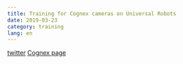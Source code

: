 ```yaml
---
title: Training for Cognex cameras on Universal Robots 
date: 2019-03-23
category: training
lang: en
---
```

[twitter](https://twitter.com/Cognex_Corp/status/1105846444748099586/photo/1)
[Cognex page](https://www.cognex.com/blogs/machine-vision/urcaps)
